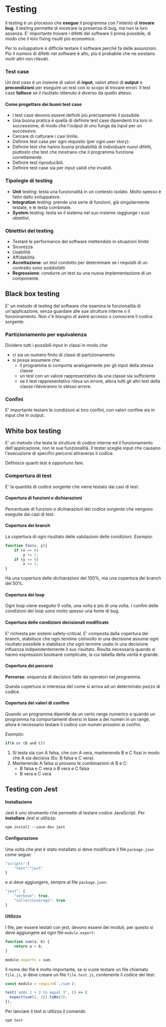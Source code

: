 # Testing
Il testing è un processo che **esegue** il programma con l'intento di **trovare bug**. Il testing permette di mostrare la presenza di bug, ma non la loro assenza.
E' importante trovare i difetti del software il prima possibile, di modo che il loro fixing risulti più economico.

Per lo sviluppatore è difficile testare il software perché fa delle assunzioni.
Più il numero di difetti nel software è alto, più è probabile che ne esistano molti altri non rilevati.

### Test case
Un *test case* è un insieme di valori di **input**, valori attesi di **output** e **precondizioni** per eseguire un test con lo scopo di trovare errori.
Il test case **fallisce** se il risultato ottenuto è diverso da quello atteso.

#### Come progettare dei buoni test case
- I test case devono essere definiti più precisamente il possibile.
- Una buona pratica è quella di definire test case dipendenti tra loro in successione, di modo che l'output di uno funga da input per un successivo.
- Cercare di catturare i casi limite.
- Definire test case per ogni requisito (per ogni user story).
- Definire test che hanno buona probabilità di individuare nuovi difetti, piuttosto che test che mostrano che il programma funziona correttamente.
- Definire test riproducibili.
- Definire test case sia per input validi che invalidi.

### Tipologie di testing
- **Unit** testing: testa una funzionalità in un contesto isolato. Molto spesso è fatto dallo sviluppatore.
- **Integration** testing: prende una serie di funzioni, già singolarmente testate, e le testa combinate.
- **System** testing: testa se il sistema nel suo insieme raggiunge i suoi obiettivi.

### Obiettivi del testing
- Testare le performance del software mettendolo in situazioni limite
- Sicurezza
- Usabilità
- Affidabilità
- **Accettazione**: un test condotto per determinare se i requisiti di un contratto sono soddisfatti
- **Regressione**: condurre un test su una nuova implementazione di un componente.

## Black box testing
E' un metodo di testing del software che esamina le funzionalità di un'applicazione, senza guardare alle sue strutture interne o il funzionamento. Non c'è bisogno di avere accesso o conoscere il codice sorgente.

### Partizionamento per equivalenza
Dividere tutti i possibili input in classi in modo che:
- ci sia un numero finito di classi di partizionamento
- si possa assumere che:
    - il programma si comporta analogamente per gli input della stessa classe
    - un test con un valore rappresentativo da una classe sia sufficiente
    - se il test rappresentativo rileva un errore, allora tutti gli altri test della classe rileveranno lo stesso errore.

### Confini
E' importante testare le condizioni ai loro confini, con valori confine sia in input che in output.

## White box testing
E' un metodo che testa le strutture di codice interne ed il funzionamento dell'applicazione, non le sue funzionalità. Il tester sceglie input che causano l'esecuzione di specifici percorsi attraverso il codice.

Definisce quanti test è opportuno fare.

### Compertura di test
E' la quantità di codice sorgente che viene testato dai casi di test.

#### Copertura di funzioni e dichiarazioni
Percentuale di funzioni o dichiarazioni del codice sorgente che vengono eseguite dai casi di test.

#### Copertura dei branch
La copertura di ogni risultato delle valutazioni delle condizioni. *Esempio*:

```javascript
function foo(x, y){
    if (x == 0)
        y += 1;
    if (y == 0)
        x += 1;
}
```
Ha una copertura delle dichiarazioni del 100%, ma una copertura dei branch del 50%.

#### Copertura dei loop
Ogni loop viene eseguito 0 volte, una volta e più di una volta. I confini delle condizioni dei loop sono molto spesso una fonte di bug.

#### Copertura delle condizioni decisionali modificate
E' richiesta per sistemi safety-critical.
E' composta dalla copertura dei branch, stabilisce che ogni termine coinvolto in una decisione assume ogni risultato possibile e stabilisce che ogni termine usato in una decisione influenza indipendentemente il suo risultato. Risulta necessaria quando si hanno espressioni booleane complicate, la cui tabella della verità è grande.

#### Copertura dei percorsi
**Percorso**: sequenza di decisioni fatte da operatori nel programma.

Questa copertura si interessa del come si arriva ad un determinato pezzo di codice.

#### Copertura dei valori di confine
Quando un programma dipende da un certo range numerico e quando un programma ha comportamenti diversi in base a dei numeri in un range, allora è necessario testare il codice con numeri prossimi ai confini.

*Esempio*:
```javascript
if(A or (B and C))
```
1. Si testa sia con A falsa, che con A vera, mantenendo B e C fissi in modo che A sia decisiva (Es: B falsa e C vera).
2. Mantenendo A falsa si provano le combinazioni di B e C:
    - B falsa e C vera o B vera e C falsa
    - B vera e C vera

## Testing con Jest

#### Installazione
Jest è uno strumento che permette di testare codice JavaScript. Per **installare** Jest si utilizza:

    npm install --save-dev jest

#### Configurazione
Una volta che jest è stato installato si deve modificare il file `package.json` come segue:

```javascript
"scripts":{
    "test":"jest"
}
```

e si deve aggiungere, sempre al file `package.json`:
```javascript
"jest": {
    "verbose": true,
    "collectCoverage": true
}
```

#### Utilizzo
I file, per essere testati con jest, devono essere dei moduli, per questo si deve aggiungere ad ogni file `module.export`:

```javascript
function sum(a, b) {
    return a + b;
}

module.exports = sum;
```

Il nome dei file è molto importante, se si vuole testare un file chiamato `file.js`, si deve creare un file `file.test.js`, contenente il codice dei test:

```javascript
const modulo = require('./sum');

test('adds 1 + 2 to equal 3', () => {
  expect(sum(1, 2)).toBe(3);
});
```

Per lanciare il test si utilizza il comando

    npm test